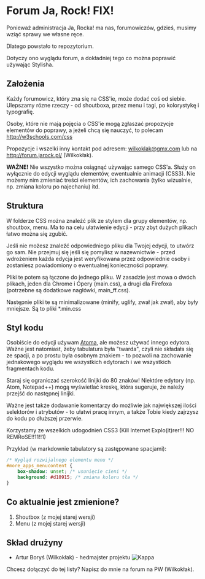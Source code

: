 # Forum Ja, Rock! FIX!
Ponieważ administracja Ja, Rocka! ma nas, forumowiczów, gdzieś, musimy wziąć
sprawy we własne ręce.

Dlatego powstało to repozytorium.

Dotyczy ono wyglądu forum, a dokładniej tego co można poprawić używając Stylisha.
## Założenia
Każdy forumowicz, który zna się na CSS'ie, może dodać coś od siebie. Ulepszamy
rózne rzeczy - od shoutboxa, przez menu i tagi, po kolorystykę i typografię.

Osoby, które nie mają pojęcia o CSS'ie mogą zgłaszać propozycje elementów do poprawy,
a jeżeli chcą się nauczyć, to polecam http://w3schools.com/css

Propozycje i wszelki inny kontakt pod adresem: wilkoklak@gmx.com lub na
http://forum.jarock.pl/ (Wilkokłak).

**WAŻNE!** Nie wszystko można osiągnąć używając samego CSS'a. Służy on wyłącznie
do edycji wyglądu elementów, ewentualnie animacji (CSS3). Nie możemy nim zmieniać
treści elementów, ich zachowania (tylko wizualnie, np. zmiana koloru po najechaniu) itd.
## Struktura
W folderze CSS można znaleźć plik ze stylem dla grupy elementów, np. shoutbox, menu.
Ma to na celu ułatwienie edycji - przy zbyt dużych plikach łatwo można się zgubić.

Jeśli nie możesz znaleźć odpowiedniego pliku dla Twojej edycji, to utwórz go sam.
Nie przejmuj się jeśli się pomylisz w nazewnictwie - przed wdrożeniem każda edycja
jest weryfikowana przez odpowiednie osoby i zostaniesz powiadomiony o ewentualnej
konieczności poprawy.

Pliki te potem są łączone do jednego pliku. W zasadzie jest mowa o dwóch plikach, jeden dla Chrome i Opery (main.css), a drugi
dla Firefoxa (potrzebne są dodatkowe nagłówki, main_ff.css).

Następnie pliki te są minimalizowane (minify, uglify, zwał jak zwał), aby były mniejsze.
Są to pliki \*.min.css
## Styl kodu
Osobiście do edycji używam [Atoma](http://atom.io), ale możesz używać innego edytora.
Ważne jest natomiast, żeby tabulatura była "twarda", czyli nie składała się ze spacji,
a po prostu była osobnym znakiem - to pozwoli na zachowanie jednakowego wyglądu we wszystkich
edytorach i we wszystkich fragmentach kodu.

Staraj się ograniczać szerokość linijki do 80 znaków!
Niektóre edytory (np. Atom, Notepad++) mogą wyświetlać kreskę, która sugeruje, że należy przejść
do następnej linijki.

Ważne jest także dodawanie komentarzy do możliwie jak największej ilości selektorów
i atrybutów - to ułatwi pracę innym, a także Tobie kiedy zajrzysz do kodu po dłuższej
przerwie.

Korzystamy ze wszelkich udogodnień CSS3 (Kill Internet Explo(it)rer!!! NO REMRoSE!!11!!1)

Przykład (w markdownie tabulatory są zastępowane spacjami):

```css
/* Wygląd rozwijalnego elementu menu */
#more_apps_menucontent {
	box-shadow: unset; /* usunięcie cieni */
	background: #d10915; /* zmiana koloru tła */
}
```
## Co aktualnie jest zmienione?
1. Shoutbox (z mojej starej wersji)
2. Menu (z mojej starej wersji)

## Skład drużyny
- Artur Boryś (Wilkokłak) - hedmajster projektu ![Kappa](http://how2play.pl/wp-content/uploads/2016/03/Kappa.png)

Chcesz dołączyć do tej listy? Napisz do mnie na forum na PW (Wilkokłak).
